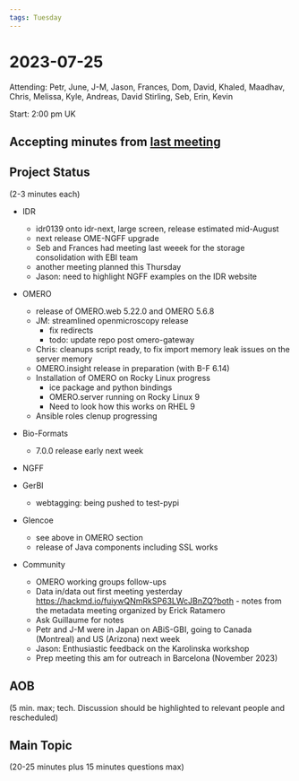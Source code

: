```yaml
---
tags: Tuesday
---
```


# 2023-07-25

Attending: Petr, June, J-M, Jason, Frances, Dom, David, Khaled, Maadhav, Chris, Melissa, Kyle, Andreas, David Stirling, Seb, Erin, Kevin

Start: 2:00 pm UK

## Accepting minutes from [last meeting](https://hackmd.io/team/ome?nav=overview)

## Project Status

(2-3 minutes each)

- IDR
    - idr0139 onto idr-next, large screen, release estimated mid-August
    - next release OME-NGFF upgrade
    - Seb and Frances had meeting last weeek for the storage consolidation with EBI team
    - another meeting planned this Thursday
    - Jason: need to highlight NGFF examples on the IDR website

- OMERO
    - release of OMERO.web 5.22.0 and OMERO 5.6.8
    - JM: streamlined openmicroscopy release
        - fix redirects
        - todo: update repo post omero-gateway
    - Chris: cleanups script ready, to fix import memory leak issues on the server memory
    - OMERO.insight release in preparation (with B-F 6.14)
    - Installation of OMERO on Rocky Linux progress
        - ice package and python bindings
        - OMERO.server running on Rocky Linux 9
        - Need to look how this works on RHEL 9
    - Ansible roles clenup progressing

- Bio-Formats
    - 7.0.0 release early next week

- NGFF

- GerBI
    - webtagging: being pushed to test-pypi

- Glencoe
    - see above in OMERO section
    - release of Java components including SSL works

- Community
  - OMERO working groups follow-ups
  - Data in/data out first meeting yesterday https://hackmd.io/fuiywQNmRkSP63LWcJBnZQ?both - notes from the metadata meeting organized by Erick Ratamero
  - Ask Guillaume for notes
  - Petr and J-M were in Japan on ABiS-GBI, going to Canada (Montreal) and US (Arizona) next week
  - Jason: Enthusiastic feedback on the Karolinska workshop
  - Prep meeting this am for outreach in Barcelona (November 2023)

## AOB

(5 min. max; tech. Discussion should be highlighted to relevant people and rescheduled)

## Main Topic

(20-25 minutes plus 15 minutes questions max)
